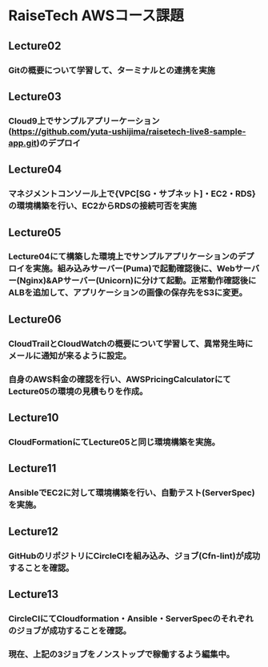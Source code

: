 # RaiseTech AWSコース課題

## Lecture02
### Gitの概要について学習して、ターミナルとの連携を実施
## Lecture03
### Cloud9上でサンプルアプリーケーション(https://github.com/yuta-ushijima/raisetech-live8-sample-app.git)のデプロイ
## Lecture04
### マネジメントコンソール上で{VPC[SG・サブネット]・EC2・RDS}の環境構築を行い、EC2からRDSの接続可否を実施
## Lecture05
### Lecture04にて構築した環境上でサンプルアプリケーションのデプロイを実施。組み込みサーバー(Puma)で起動確認後に、Webサーバー(Nginx)&APサーバー(Unicorn)に分けて起動。正常動作確認後にALBを追加して、アプリケーションの画像の保存先をS3に変更。
## Lecture06
### CloudTrailとCloudWatchの概要について学習して、異常発生時にメールに通知が来るように設定。
### 自身のAWS料金の確認を行い、AWSPricingCalculatorにてLecture05の環境の見積もりを作成。
## Lecture10
### CloudFormationにてLecture05と同じ環境構築を実施。
## Lecture11
### AnsibleでEC2に対して環境構築を行い、自動テスト(ServerSpec)を実施。
## Lecture12
### GitHubのリポジトリにCircleCIを組み込み、ジョブ(Cfn-lint)が成功することを確認。
## Lecture13
### CircleCIにてCloudformation・Ansible・ServerSpecのそれぞれのジョブが成功することを確認。
### 現在、上記の3ジョブをノンストップで稼働するよう編集中。